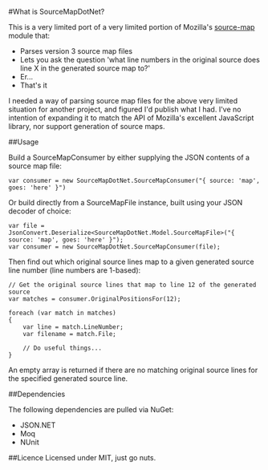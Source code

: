 #What is SourceMapDotNet?

This is a very limited port of a very limited portion of Mozilla's [source-map](https://github.com/Mozilla/source-map) module that:

* Parses version 3 source map files
* Lets you ask the question 'what line numbers in the original source does line X in the generated source map to?'
* Er...
* That's it

I needed a way of parsing source map files for the above very limited situation for another project, and figured I'd publish what I had. I've no intention of expanding it to match the API of Mozilla's excellent JavaScript library, nor support generation of source maps.

##Usage

Build a SourceMapConsumer by either supplying the JSON contents of a source map file:

    var consumer = new SourceMapDotNet.SourceMapConsumer("{ source: 'map', goes: 'here' }")

Or build directly from a SourceMapFile instance, built using your JSON decoder of choice:

    var file = JsonConvert.Deserialize<SourceMapDotNet.Model.SourceMapFile>("{ source: 'map', goes: 'here' }");
    var consumer = new SourceMapDotNet.SourceMapConsumer(file);

Then find out which original source lines map to a given generated source line number (line numbers are 1-based):

    // Get the original source lines that map to line 12 of the generated source
    var matches = consumer.OriginalPositionsFor(12);

    foreach (var match in matches)
    {
        var line = match.LineNumber;
        var filename = match.File;
        
        // Do useful things...
    }

An empty array is returned if there are no matching original source lines for the specified generated source line.

##Dependencies

The following dependencies are pulled via NuGet:

* JSON.NET
* Moq
* NUnit


##Licence
Licensed under MIT, just go nuts.